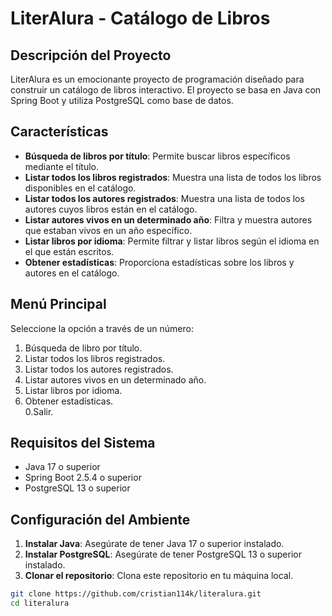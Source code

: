 # LiterAlura - Catálogo de Libros

## Descripción del Proyecto

LiterAlura es un emocionante proyecto de programación diseñado para construir un catálogo de libros interactivo. El proyecto se basa en Java con Spring Boot y utiliza PostgreSQL como base de datos.

## Características

- **Búsqueda de libros por título**: Permite buscar libros específicos mediante el título.
- **Listar todos los libros registrados**: Muestra una lista de todos los libros disponibles en el catálogo.
- **Listar todos los autores registrados**: Muestra una lista de todos los autores cuyos libros están en el catálogo.
- **Listar autores vivos en un determinado año**: Filtra y muestra autores que estaban vivos en un año específico.
- **Listar libros por idioma**: Permite filtrar y listar libros según el idioma en el que están escritos.
- **Obtener estadísticas**: Proporciona estadísticas sobre los libros y autores en el catálogo.

## Menú Principal
Seleccione la opción a través de un número:
1. Búsqueda de libro por título.
2. Listar todos los libros registrados.
3. Listar todos los autores registrados.
4. Listar autores vivos en un determinado año.
5. Listar libros por idioma.
6. Obtener estadísticas.   
0.Salir.


## Requisitos del Sistema

- Java 17 o superior
- Spring Boot 2.5.4 o superior
- PostgreSQL 13 o superior

## Configuración del Ambiente

1. **Instalar Java**: Asegúrate de tener Java 17 o superior instalado.
2. **Instalar PostgreSQL**: Asegúrate de tener PostgreSQL 13 o superior instalado.
3. **Clonar el repositorio**: Clona este repositorio en tu máquina local.

```bash
git clone https://github.com/cristian114k/literalura.git
cd literalura



